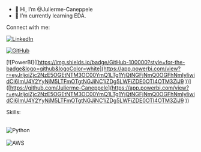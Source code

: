 - 👋 Hi, I’m @Julierme-Caneppele
- 🌱 I’m currently learning EDA.

Connect with me:

[![LinkedIn](https://img.shields.io/badge/LinkedIn-0077B5?style=for-the-badge&logo=linkedin&logoColor=white)](https://www.linkedin.com/in/julierme-brian-caneppele/)

[![GitHub](https://img.shields.io/badge/GitHub-100000?style=for-the-badge&logo=github&logoColor=white)](https://github.com/Julierme-Caneppele)

[![PowerBI]([https://img.shields.io/badge/GitHub-100000?style=for-the-badge&logo=github&logoColor=white](https://app.powerbi.com/view?r=eyJrIjoiZjc2NzE5OGEtNTM3OC00YmQ1LTg1YjQtNGFjNmQ0OGFhNmIyIiwidCI6ImU4Y2YyNjM5LTFmOTgtNGJiNC1iZDg5LWFiZDE0OTI4OTM3ZiJ9
))]([https://github.com/Julierme-Caneppele](https://app.powerbi.com/view?r=eyJrIjoiZjc2NzE5OGEtNTM3OC00YmQ1LTg1YjQtNGFjNmQ0OGFhNmIyIiwidCI6ImU4Y2YyNjM5LTFmOTgtNGJiNC1iZDg5LWFiZDE0OTI4OTM3ZiJ9
))


Skills:
<div style="display: inline_block"><br/>
  <img aling="center" alt="Python" src="https://img.shields.io/badge/Python-3776AB?style=for-the-badge&logo=python&logoColor=white"/>
</div>

<div style="display: inline_block"><br/>
  <img aling="center" alt="AWS" src="https://img.shields.io/badge/Amazon_AWS-FF9900?style=for-the-badge&logo=amazonaws&logoColor=white"/>
</div>
